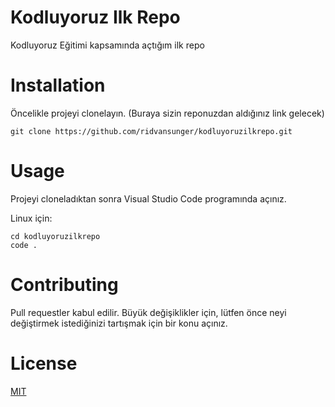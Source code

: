 # Kodluyoruz Ilk Repo
Kodluyoruz Eğitimi kapsamında açtığım ilk repo

[](https://raw.githubusercontent.com/Kodluyoruz/taskforce/main/git/odev1/figures/github.png)


# Installation
Öncelikle projeyi clonelayın. (Buraya sizin reponuzdan aldığınız link gelecek)

```git
git clone https://github.com/ridvansunger/kodluyoruzilkrepo.git
```

# Usage
Projeyi cloneladıktan sonra Visual Studio Code programında açınız.

Linux için:
```git
cd kodluyoruzilkrepo
code .
```

# Contributing
Pull requestler kabul edilir. Büyük değişiklikler için, lütfen önce neyi değiştirmek istediğinizi tartışmak için bir konu açınız.

# License
[MIT](https://choosealicense.com/licenses/mit/)